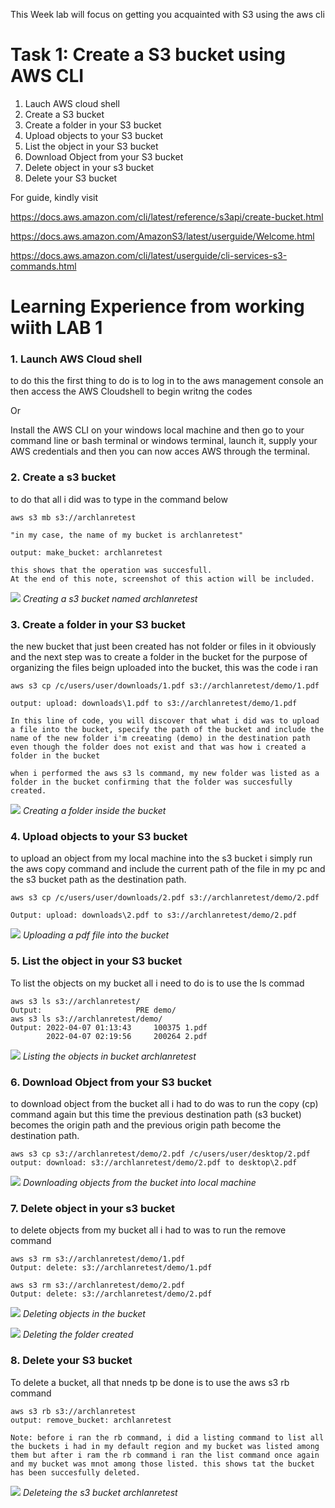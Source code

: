 This Week lab will focus on getting you acquainted with S3 using the aws cli

# Task 1: Create a S3 bucket using AWS CLI

1. Lauch AWS cloud shell
2. Create a S3 bucket 
3. Create a folder in your S3 bucket
4. Upload objects to your S3 bucket
5. List the object in your S3 bucket
6. Download Object from your S3 bucket
7. Delete object in your s3 bucket
8. Delete your S3 bucket





For guide, kindly visit

https://docs.aws.amazon.com/cli/latest/reference/s3api/create-bucket.html

https://docs.aws.amazon.com/AmazonS3/latest/userguide/Welcome.html

https://docs.aws.amazon.com/cli/latest/userguide/cli-services-s3-commands.html

# Learning Experience from working wiith LAB 1

### 1. Launch AWS Cloud shell
to do this the first thing to do is to log in to the aws management console an then access the AWS Cloudshell to begin writng the codes

Or

Install the AWS CLI on your windows local machine and then go to your command line or bash terminal or windows terminal, launch it, supply your AWS credentials and then you can now acces AWS through the terminal.

### 2. Create a s3 bucket
to do that all i did was to type in the command below

    aws s3 mb s3://archlanretest

    "in my case, the name of my bucket is archlanretest"

    output: make_bucket: archlanretest

    this shows that the operation was succesfull. 
    At the end of this note, screenshot of this action will be included.
![](https://i.imgur.com/x8ofG5w.jpg) *Creating a s3 bucket named archlanretest*

### 3. Create a folder in your S3 bucket
the new bucket that just been created has not folder or files in it obviously and the next step was to create a folder in the bucket for the purpose of organizing the files beign uploaded into the bucket, this was the code i ran

    aws s3 cp /c/users/user/downloads/1.pdf s3://archlanretest/demo/1.pdf

    output: upload: downloads\1.pdf to s3://archlanretest/demo/1.pdf

    In this line of code, you will discover that what i did was to upload a file into the bucket, specify the path of the bucket and include the name of the new folder i'm creeating (demo) in the destination path even though the folder does not exist and that was how i created a folder in the bucket

    when i performed the aws s3 ls command, my new folder was listed as a folder in the bucket confirming that the folder was succesfully created.
![](https://i.imgur.com/7GCsPe7.jpg) *Creating a folder inside the bucket*

### 4. Upload objects to your S3 bucket
to upload an object from my local machine into the s3 bucket i simply run the aws copy command and include the current path of the file in my pc and the s3 bucket path as the destination path. 

    aws s3 cp /c/users/user/downloads/2.pdf s3://archlanretest/demo/2.pdf
    
    Output: upload: downloads\2.pdf to s3://archlanretest/demo/2.pdf
![](https://imgur.com/lquGqFp.jpg) *Uploading a pdf file into the bucket*
### 5. List the object in your S3 bucket
To list the objects on my bucket all i need to do is to use the ls commad

    aws s3 ls s3://archlanretest/
    Output:                     PRE demo/
    aws s3 ls s3://archlanretest/demo/
    Output: 2022-04-07 01:13:43     100375 1.pdf
            2022-04-07 02:19:56     200264 2.pdf
![](https://imgur.com/Qo9xq6o.jpg) *Listing the objects in bucket archlanretest*

### 6. Download Object from your S3 bucket
to download object from the bucket all i had to do was to run the copy (cp) command again but this time the previous destination path (s3 bucket) becomes the origin path and the previous origin path become the destination path.
    
    aws s3 cp s3://archlanretest/demo/2.pdf /c/users/user/desktop/2.pdf
    output: download: s3://archlanretest/demo/2.pdf to desktop\2.pdf
![](https://imgur.com/YrbdWTz.jpg) *Downloading objects from the bucket into local machine*

### 7. Delete object in your s3 bucket
to delete objects from my bucket all i had to was to run the remove command 

    aws s3 rm s3://archlanretest/demo/1.pdf
    Output: delete: s3://archlanretest/demo/1.pdf

    aws s3 rm s3://archlanretest/demo/2.pdf
    Output: delete: s3://archlanretest/demo/2.pdf
![](https://imgur.com/qje2J6r.jpg) *Deleting objects in the bucket*

![](https://imgur.com/daxjq0p.jpg) *Deleting the folder created*

### 8. Delete your S3 bucket
To delete a bucket, all that nneds tp be done is to use the aws s3 rb command 
    
    aws s3 rb s3://archlanretest
    output: remove_bucket: archlanretest

    Note: before i ran the rb command, i did a listing command to list all the buckets i had in my default region and my bucket was listed among them but after i ram the rb command i ran the list command once again and my bucket was mnot among those listed. this shows tat the bucket has been succesfully deleted.

![](https://imgur.com/gpZf2wF.jpg) *Deleteing the s3 bucket archlanretest*